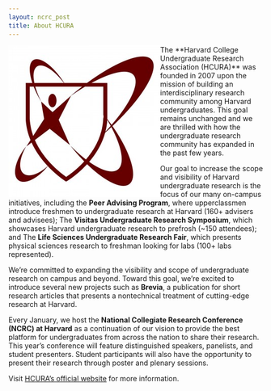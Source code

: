 ```yaml
---
layout: ncrc_post
title: About HCURA
---
```

<img src="/ncrc/images/hcura_logo.jpg" align="left"/>
The **Harvard College Undergraduate Research Association (HCURA)** was founded in 2007 upon the mission of building an interdisciplinary research community among Harvard undergraduates. This goal remains unchanged and we are thrilled with how the undergraduate research community has expanded in the past few years.

Our goal to increase the scope and visibility of Harvard undergraduate research is the focus of our many on-campus initiatives, including the **Peer Advising Program**, where upperclassmen introduce freshmen to undergraduate research at Harvard (160+ advisers and advisees); The **Visitas Undergraduate Research Symposium**, which showcases Harvard undergraduate research to prefrosh (~150 attendees); and The **Life Sciences Undergraduate Research Fair**, which presents physical sciences research to freshman looking for labs (100+ labs represented).

We’re committed to expanding the visibility and scope of undergraduate research on campus and beyond. Toward this goal, we’re excited to introduce several new projects such as **Brevia**, a publication for short research articles that presents a nontechnical treatment of cutting-edge research at Harvard.

Every January, we host the **National Collegiate Research Conference (NCRC) at Harvard** as a continuation of our vision to provide the best platform for undergraduates from across the nation to share their research. This year’s conference will feature distinguished speakers, panelists, and student presenters. Student participants will also have the opportunity to present their research through poster and plenary sessions.

Visit <a href="/index.html">HCURA’s official website</a> for more information.
